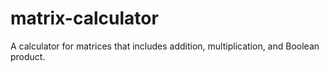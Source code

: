 # matrix-calculator
A calculator for matrices that includes addition, multiplication, and Boolean product.
